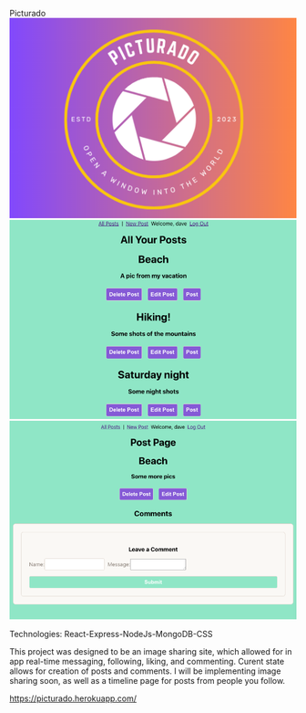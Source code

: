 Picturado
![](2023-04-17-14-12-23.png)
![](2023-04-17-14-00-08.png)
![](2023-04-17-13-59-39.png)

Technologies:
React-Express-NodeJs-MongoDB-CSS

This project was designed to be an image sharing site, which allowed for in app  real-time messaging, following, liking, and commenting. Curent state allows for creation of posts and comments. I will be implementing image sharing soon, as well as a timeline page for posts from people you follow.

https://picturado.herokuapp.com/